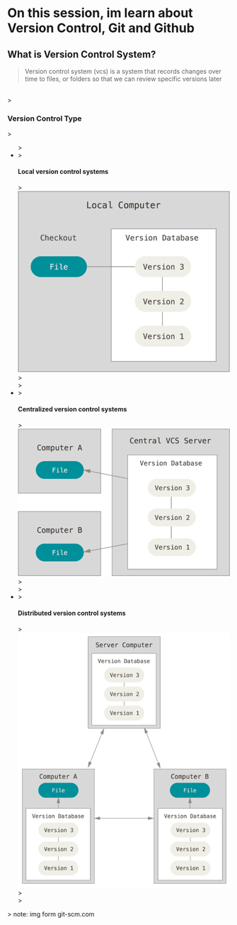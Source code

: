 # On this session, im learn about Version Control, Git and Github

## What is Version Control System?
> Version control system (vcs) is a system that records changes over time to files, or folders so that we can review specific versions later
<br>
><h3>Version Control Type</h3>
> <ul>
>  <li> 
>     <h4>Local version control systems</h4>
>     <img src="./img/local.png"/>
>  </li>
>  <li> 
>     <h4>Centralized version control systems</h4>
>     <img src="./img/centralized.png"/>
>  </li>
>   <li> 
>     <h4>Distributed version control systems</h4>
>     <img src="./img/distributed.png"/>
>   </li>
>  </ul>
> note: img form git-scm.com